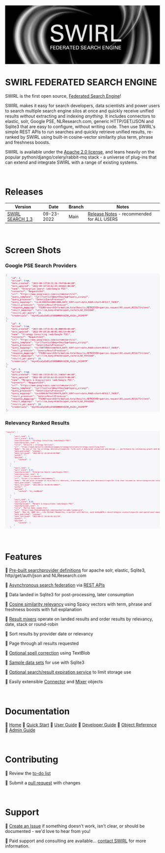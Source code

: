 ![SWIRL Logo](./docs/images/swirl_logo_1024.jpg)

# SWIRL FEDERATED SEARCH ENGINE

SWIRL is the first open source, [Federated Search Engine](https://en.wikipedia.org/wiki/Federated_search)! 

SWIRL makes it easy for search developers, data scientists and power users to search multiple search engine silos at once and quickly receive unified results *without* extracting and indexing *anything*. It includes connectors to elastic, solr, Google PSE, NLResearch.com, generic HTTP/GET/JSON and Sqlite3 that are easy to configure, without writing code. Then use SWIRL's simple REST APIs to run searches and quickly retrieve unified results, re-ranked by SWIRL using built-in cosine-vector similarity plus term, phrase and freshness boosts. 

SWIRL is available under the [Apache 2.0 license](https://github.com/sidprobstein/swirl-search/blob/main/LICENSE), and leans heavily on the popular python/django/celery/rabbit-mq stack - a universe of plug-ins that can extend and integrate SWIRL with a range of existing systems.

<br/>

# Releases

| Version | Date | Branch | Notes | 
| ------- | ---- | ------ | ----- |
| [SWIRL SEARCH 1.3](https://github.com/sidprobstein/swirl-search/releases/tag/v1.3) | 09-23-2022 | Main | [Release Notes](./docs/RELEASE_NOTES_1.3.md) - recommended for ALL USERS |

<br/>

# Screen Shots

### Google PSE Search Providers
![SWIRL SearchProviders](./docs/images/swirl_providers_focus.png)

### Relevancy Ranked Results
![SWIRL Results](./docs/images/swirl_results_focus.png)

<br/>

# Features

:small_blue_diamond: [Pre-built searchprovider definitions](https://github.com/sidprobstein/swirl-search/tree/main/SearchProviders) for apache solr, elastic, Sqlite3, http/get/auth/json and NLResearch.com

:small_blue_diamond: [Asynchronous search federation](https://github.com/sidprobstein/swirl-search/wiki/3.-Developer-Guide#architecture) via [REST APIs](http://localhost:8000/swirl/swagger-ui/)

:small_blue_diamond: Data landed in Sqlite3 for post-processing, later consumption

:small_blue_diamond: [Cosine similarity relevancy](https://github.com/sidprobstein/swirl-search/wiki/2.-User-Guide#relevancy) using Spacy vectors with term, phrase and freshness boosts with full explanation

:small_blue_diamond: [Result mixers](https://github.com/sidprobstein/swirl-search/wiki/2.-User-Guide#mixers) operate on landed results and order results by relevancy, date, stack or round-robin

:small_blue_diamond: Sort results by provider date or relevancy

:small_blue_diamond: Page through all results requested

:small_blue_diamond: [Optional spell correction](https://github.com/sidprobstein/swirl-search/wiki/2.-User-Guide#spell-correction) using TextBlob

:small_blue_diamond: [Sample data sets](https://github.com/sidprobstein/swirl-search/tree/main/Data) for use with Sqlite3

:small_blue_diamond: [Optional search/result expiration service](https://github.com/sidprobstein/swirl-search/wiki/5.-Admin-Guide#search-expiration-service) to limit storage use

:small_blue_diamond: Easily extensible [Connector](https://github.com/sidprobstein/swirl-search/tree/main/swirl/connectors) and [Mixer](https://github.com/sidprobstein/swirl-search/tree/main/swirl/mixers) objects

<br/>

# Documentation

:small_blue_diamond: [Home](https://github.com/sidprobstein/swirl-search/wiki)
:small_blue_diamond: [Quick Start](https://github.com/sidprobstein/swirl-search/wiki/1.-Quick-Start)
:small_blue_diamond: [User Guide](https://github.com/sidprobstein/swirl-search/wiki/2.-User-Guide)
:small_blue_diamond: [Developer Guide](https://github.com/sidprobstein/swirl-search/wiki/3.-Developer-Guide)
:small_blue_diamond: [Object Reference](https://github.com/sidprobstein/swirl-search/wiki/4.-Object-Reference)
:small_blue_diamond: [Admin Guide](https://github.com/sidprobstein/swirl-search/wiki/5.-Admin-Guide)

<br/>

# Contributing

:small_blue_diamond: Review the [to-do list](docs/TO_DO.md)

:small_blue_diamond: Submit a [pull request](https://github.com/sidprobstein/swirl-search/pulls) with changes

<br/>

# Support

:small_blue_diamond: [Create an Issue](https://github.com/sidprobstein/swirl-search/issues) if something doesn't work, isn't clear, or should be documented - we'd love to hear from you!

:small_blue_diamond: Paid support and consulting are available... [contact SWIRL](mailto:swirl@probstein.com) for more information.

<br/>



